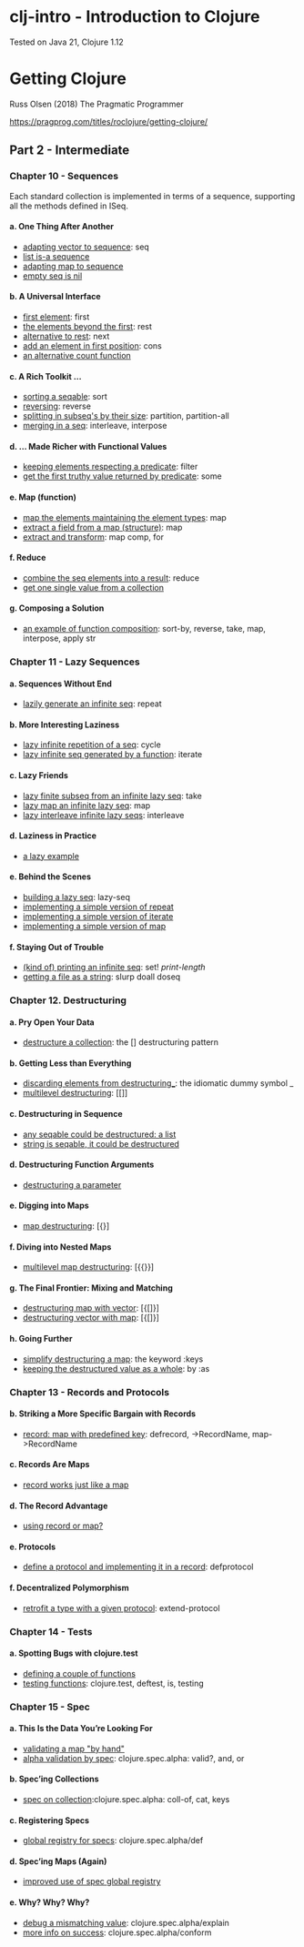 # clj-intro - Introduction to Clojure
Tested on Java 21, Clojure 1.12

# Getting Clojure
Russ Olsen (2018) The Pragmatic Programmer

https://pragprog.com/titles/roclojure/getting-clojure/

## Part 2 - Intermediate

### Chapter 10 - Sequences
Each standard collection is implemented in terms of a sequence, supporting all the methods defined in ISeq.
#### a. One Thing After Another
- [adapting vector to sequence](ch10/a/e1.clj): seq
- [list is-a sequence](ch10/a/e2.clj)
- [adapting map to sequence](ch10/a/e3.clj)
- [empty seq is nil](ch10/a/e3.clj)
#### b. A Universal Interface
- [first element](ch10/b/e1.clj): first
- [the elements beyond the first](ch10/b/e2.clj): rest
- [alternative to rest](ch10/b/e3.clj): next
- [add an element in first position](ch10/b/e4.clj): cons
- [an alternative count function](ch10/b/e5.clj)
#### c. A Rich Toolkit …
- [sorting a seqable](ch10/c/e1.clj): sort
- [reversing](ch10/c/e2.clj): reverse
- [splitting in subseq's by their size](ch10/c/e3.clj): partition, partition-all
- [merging in a seq](ch10/c/e4.clj): interleave, interpose
#### d. … Made Richer with Functional Values
- [keeping elements respecting a predicate](ch10/d/e1.clj): filter
- [get the first truthy value returned by predicate](ch10/d/e2.clj): some
#### e. Map (function)
- [map the elements maintaining the element types](ch10/e/e1.clj): map
- [extract a field from a map (structure)](ch10/e/e2.clj): map
- [extract and transform](ch10/e/e3.clj): map comp, for
#### f. Reduce
- [combine the seq elements into a result](ch10/f/e1.clj): reduce
- [get one single value from a collection](ch10/f/e2.clj)
#### g. Composing a Solution
- [an example of function composition](ch10/g/e1.clj): sort-by, reverse, take, map, interpose, apply str

### Chapter 11 - Lazy Sequences
#### a. Sequences Without End
- [lazily generate an infinite seq](ch11/a/e1.clj): repeat
#### b. More Interesting Laziness
- [lazy infinite repetition of a seq](ch11/b/e1.clj): cycle
- [lazy infinite seq generated by a function](ch11/b/e2.clj): iterate
#### c. Lazy Friends
- [lazy finite subseq from an infinite lazy seq](ch11/c/e1.clj): take
- [lazy map an infinite lazy seq](ch11/c/e2.clj): map
- [lazy interleave infinite lazy seqs](ch11/c/e3.clj): interleave
#### d. Laziness in Practice
- [a lazy example](ch11/d/e1.clj)
#### e. Behind the Scenes
- [building a lazy seq](ch11/e/e1.clj): lazy-seq
- [implementing a simple version of repeat](ch11/e/e2.clj)
- [implementing a simple version of iterate](ch11/e/e3.clj)
- [implementing a simple version of map](ch11/e/e4.clj)
#### f. Staying Out of Trouble
- [(kind of) printing an infinite seq](ch11/f/e1.clj): set! *print-length*
- [getting a file as a string](ch11/f/e2.clj): slurp doall doseq

### Chapter 12. Destructuring
#### a. Pry Open Your Data
- [destructure a collection](ch12/a/e1.clj): the [] destructuring pattern
#### b. Getting Less than Everything
- [discarding elements from destructuring_](ch12/b/e1.clj): the idiomatic dummy symbol _
- [multilevel destructuring](ch12/b/e2.clj): [[]]
#### c. Destructuring in Sequence
- [any seqable could be destructured: a list](ch12/c/e1.clj)
- [string is seqable, it could be destructured](ch12/c/e2.clj)
#### d. Destructuring Function Arguments
- [destructuring a parameter](ch12/d/e1.clj)
#### e. Digging into Maps
- [map destructuring](ch12/e/e1.clj): [{}]
#### f. Diving into Nested Maps
- [multilevel map destructuring](ch12/f/e1.clj): [{{}}]
#### g. The Final Frontier: Mixing and Matching
- [destructuring map with vector](ch12/g/e1.clj): [{[]}]
- [destructuring vector with map](ch12/g/e2.clj): [{[]}]
#### h. Going Further
- [simplify destructuring a map](ch12/h/e1.clj): the keyword :keys
- [keeping the destructured value as a whole](ch12/h/e2.clj): by :as

### Chapter 13 - Records and Protocols
#### b. Striking a More Specific Bargain with Records
- [record: map with predefined key](ch13/b/e1.clj): defrecord, ->RecordName, map->RecordName
#### c. Records Are Maps
- [record works just like a map](ch13/c/e1.clj)
#### d. The Record Advantage
- [using record or map?](ch13/d/e1.clj)
#### e. Protocols
- [define a protocol and implementing it in a record](ch13/e/e1.clj): defprotocol
#### f. Decentralized Polymorphism
- [retrofit a type with a given protocol](ch13/f/e1.clj): extend-protocol

### Chapter 14 - Tests
#### a. Spotting Bugs with clojure.test
- [defining a couple of functions](ch14/a/e1.clj)
- [testing functions](ch14/a/e1_test.clj): clojure.test, deftest, is, testing

### Chapter 15 - Spec
#### a. This Is the Data You’re Looking For
- [validating a map "by hand"](ch15/a/e1.clj)
- [alpha validation by spec](ch15/a/e2.clj): clojure.spec.alpha: valid?, and, or
#### b. Spec’ing Collections
- [spec on collection](ch15/b/e1.clj):clojure.spec.alpha: coll-of, cat, keys
#### c. Registering Specs
- [global registry for specs](ch15/c/e1.clj): clojure.spec.alpha/def
#### d. Spec’ing Maps (Again)
- [improved use of spec global registry](ch15/d/e1.clj)
#### e. Why? Why? Why?
- [debug a mismatching value](ch15/e/e1.clj): clojure.spec.alpha/explain
- [more info on success](ch15/e/e2.clj): clojure.spec.alpha/conform
